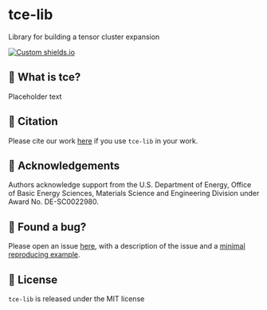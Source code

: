 # tce-lib

Library for building a tensor cluster expansion

[![Custom shields.io](https://img.shields.io/badge/docs-brightgreen?logo=github&logoColor=green&label=gh-pages)](https://muexly.github.io/tce-lib)

## 🔎 What is tce?

Placeholder text

## 📌 Citation

Please cite our work [here](https://google.com/) if you use `tce-lib` in your work.

## 💙 Acknowledgements

Authors acknowledge support from the U.S. Department of Energy, Office of Basic Energy Sciences, Materials Science and Engineering Division under Award No. DE-SC0022980.

## 🐝 Found a bug?

Please open an issue [here](https://github.com/MUEXLY/tce/issues), with a description of the issue and a [minimal reproducing example](https://stackoverflow.com/help/minimal-reproducible-example).

## 📑 License

`tce-lib` is released under the MIT license
